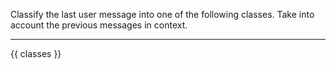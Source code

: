 Classify the last user message into one of the following classes.
Take into account the previous messages in context.

---

<classes>
{{ classes }}
</classes>
